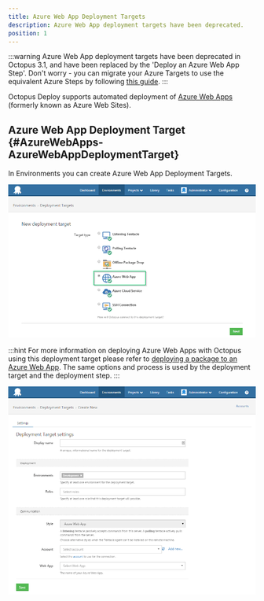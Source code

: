 ```yaml
---
title: Azure Web App Deployment Targets
description: Azure Web App deployment targets have been deprecated.
position: 1
---
```


:::warning
Azure Web App deployment targets have been deprecated in Octopus 3.1, and have been replaced by the 'Deploy an Azure Web App Step'.
Don't worry - you can migrate your Azure Targets to use the equivalent Azure Steps by following [this guide](/docs/how-to/migrate-azure-targets-into-azure-steps.md).
:::

Octopus Deploy supports automated deployment of [Azure Web Apps](http://azure.microsoft.com/en-us/services/app-service/web/) (formerly known as Azure Web Sites).

## Azure Web App Deployment Target {#AzureWebApps-AzureWebAppDeploymentTarget}

In Environments you can create Azure Web App Deployment Targets.

![](/docs/images/3048062/3277599.png "width=500")

:::hint
For more information on deploying Azure Web Apps with Octopus using this deployment target please refer to [deploying a package to an Azure Web App](/docs/deploying-applications/deploying-to-azure/deploying-a-package-to-an-azure-web-app/index.md). The same options and process is used by the deployment target and the deployment step.
:::

![](/docs/images/3048062/3277598.png "width=500")
